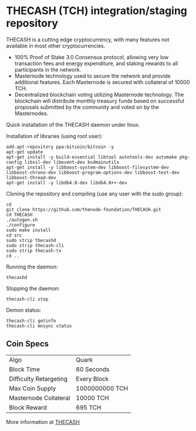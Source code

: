 THECASH (TCH) integration/staging repository
======================================

THECASH is a cutting edge cryptocurrency, with many features not available in most other cryptocurrencies.
- 100% Proof of Stake 3.0 Consensus protocol, allowing very low transaction fees and energy expenditure, and staking rewards to all participants in the network.
- Masternode technology used to secure the network and provide additional features. Each Masternode is secured with collateral of 10000 TCH.
- Decentralized blockchain voting utilizing Masternode technology. The blockchain will distribute monthly treasury funds based on successful proposals submitted by the community and voted on by the Masternodes.


Quick installation of the THECASH daemon under linux.

Installation of libraries (using root user):

    add-apt-repository ppa:bitcoin/bitcoin -y
    apt-get update
    apt-get install -y build-essential libtool autotools-dev automake pkg-config libssl-dev libevent-dev bsdmainutils
    apt-get install -y libboost-system-dev libboost-filesystem-dev libboost-chrono-dev libboost-program-options-dev libboost-test-dev libboost-thread-dev
    apt-get install -y libdb4.8-dev libdb4.8++-dev

Cloning the repository and compiling (use any user with the sudo group):

    cd
    git clone https://github.com/thenode-foundation/THECASH.git
    cd THECASH
    ./autogen.sh
    ./configure
    sudo make install
    cd src
    sudo strip thecashd
    sudo strip thecash-cli
    sudo strip thecash-tx
    cd ..

Running the daemon:

    thecashd 

Stopping the daemon:

    thecash-cli stop

Demon status:

    thecash-cli getinfo
    thecash-cli mnsync status



## Coin Specs ##
<table>
<tr><td>Algo</td><td>Quark</td></tr>
<tr><td>Block Time</td><td>60 Seconds</td></tr>
<tr><td>Difficulty Retargeting</td><td>Every Block</td></tr>
<tr><td>Max Coin Supply</td><td>1000000000 TCH</td></tr>
<tr><td>Masternode Collateral</td><td>10000 TCH</td></tr>
<tr><td>Block Reward</td><td>695 TCH</td></tr>
</table>


More information at [THECASH](https://thecash.asia/)